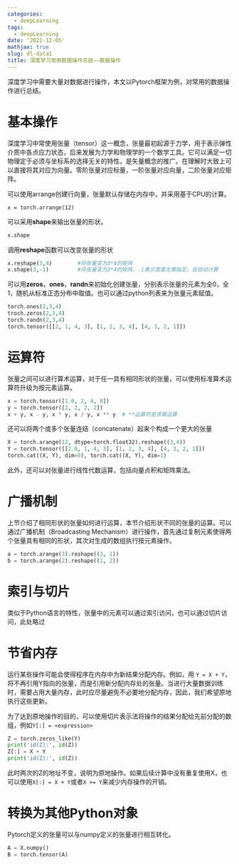 ```yaml
---
categories:
  - deepLearning
tags:
  - deepLearning
date: ‘2021-12-05'
mathjax: true
slug: dl-data1
title: 深度学习常用数据操作总结——数据操作
---
```


深度学习中需要大量对数据进行操作，本文以Pytorch框架为例，对常用的数据操作进行总结。

<!-- more -->

<!--more-->

# 基本操作

深度学习中常使用张量（tensor）这一概念，张量最初起源于力学，用于表示弹性介质中各点应力状态，后来发展为力学和物理学的一个数学工具。它可以满足一切物理定于必须与坐标系的选择无关的特性，是矢量概念的推广。在理解时大致上可以直接将其对应为向量。零阶张量对应标量，一阶张量对应向量，二阶张量对应矩阵。

可以使用arrange创建行向量，张量默认存储在内存中，并采用基于CPU的计算。

```python3
x = torch.arrange(12)
```

可以采用**shape**来输出张量的形状。

```python
x.shape
```

调用**reshape**函数可以改变张量的形状

```python
x.reshape(3,4)        #将张量变为3*4的矩阵
x.shape(3,-1)         #将张量变为3*4的矩阵，-1表示宽度无需指定，会自动计算
```

可以用**zeros**，**ones**，**randn**来初始化创建张量，分别表示张量的元素为全0，全1，随机从标准正态分布中取值。也可以通过python列表来为张量元素赋值。

```python
torch.ones(2,3,4)
troch.zeros(2,3,4)
torch.randn(2,3,4)
torch.tensor([[2, 1, 4, 3], [1, 2, 3, 4], [4, 3, 2, 1]])
```

# 运算符

张量之间可以进行算术运算，对于任一具有相同形状的张量，可以使用标准算术运算符升级为按元素运算。

```python
x = torch.tensor([1.0, 2, 4, 8])
y = torch.tensor([2, 2, 2, 2])
x + y, x - y, x * y, x / y, x ** y  # **运算符是求幂运算
```

还可以将两个或多个张量连结（concatenate）起来个构成一个更大的张量

```python
X = torch.arange(12, dtype=torch.float32).reshape((3,4))
Y = torch.tensor([[2.0, 1, 4, 3], [1, 2, 3, 4], [4, 3, 2, 1]])
torch.cat((X, Y), dim=0), torch.cat((X, Y), dim=1)
```

此外，还可以对张量进行线性代数运算，包括向量点积和矩阵乘法。

# 广播机制

上节介绍了相同形状的张量如何进行运算，本节介绍形状不同的张量的运算。可以通过广播机制（Broadcasting Mechanism）进行操作，首先通过复制元素使得两个张量具有相同的形状，其次对生成的数组执行按元素操作。

```python
a = torch.arange(3).reshape((3, 1))
b = torch.arange(2).reshape((1, 2))
```

# 索引与切片

类似于Python语言的特性，张量中的元素可以通过索引访问，也可以通过切片访问，此处略过

# 节省内存

运行某些操作可能会使得程序在内存中为新结果分配内存。例如，用 `Y = X + Y`，将不再引用Y指向的张量，而是引用新分配内存处的张量。当进行大量数据训练时，需要占用大量内存，此时应尽量避免不必要地分配内存，因此，我们希望原地执行这些更新。

为了达到原地操作的目的，可以使用切片表示法将操作的结果分配给先前分配的数组，例如`Y[:] = <expression>`

```python
Z = torch.zeros_like(Y)
print('id(Z):', id(Z))
Z[:] = X + Y
print('id(Z):', id(Z))
```

此时两次的Z的地址不变，说明为原地操作。如果后续计算中没有重复使用X，也可以使用`X[:] = X + Y`或者`X += Y`来减少内存操作的开销。

# 转换为其他Python对象

Pytorch定义的张量可以与numpy定义的张量进行相互转化。

```python
A = X.numpy()
B = torch.tensor(A)
```
